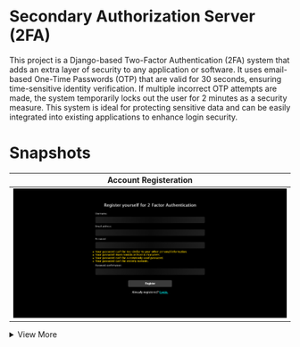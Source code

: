 # Secondary Authorization Server (2FA)

This project is a Django-based Two-Factor Authentication (2FA) system that adds an extra layer of security to any application or software. It uses email-based One-Time Passwords (OTP) that are valid for 30 seconds, ensuring time-sensitive identity verification. If multiple incorrect OTP attempts are made, the system temporarily locks out the user for 2 minutes as a security measure. This system is ideal for protecting sensitive data and can be easily integrated into existing applications to enhance login security.

# Snapshots

| Account Registeration |
|-|
| ![](https://github.com/multiverseweb/2FA/blob/main/images/register.png?raw=true) |

<details>
<summary>View More</summary>
  
| Account Login |
|-|
| ![](https://github.com/multiverseweb/2FA/blob/main/images/login.png?raw=true) |

| OTP Verification |
|-|
| ![](https://github.com/multiverseweb/2FA/blob/main/images/verify.png?raw=true) |

| Success |
|-|
| ![](https://github.com/multiverseweb/2FA/blob/main/images/home.png?raw=true) |

| Failure |
|-|
| ![](https://github.com/multiverseweb/2FA/blob/main/images/fail1.png?raw=true) | ![](https://github.com/multiverseweb/2FA/blob/main/images/fail2.png?raw=true) |


</details>
